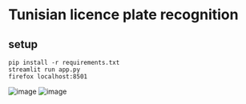 # Tunisian licence plate recognition
## setup


```
pip install -r requirements.txt
streamlit run app.py
firefox localhost:8501
```
![image](https://user-images.githubusercontent.com/54041290/183298067-219c7c67-9c89-444f-90e6-de57845af067.png)
![image](https://user-images.githubusercontent.com/54041290/183298079-6c9bdede-5161-45c5-88b8-1e18a515a8ee.png)

